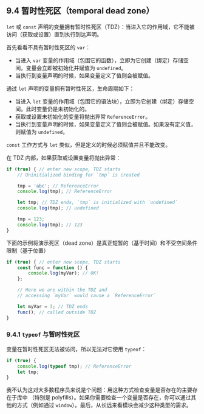 ## 9.4 暂时性死区（temporal dead zone）

`let` 或 `const` 声明的变量拥有暂时性死区（TDZ）：当进入它的作用域，它不能被访问（获取或设置）直到执行到达声明。

首先看看不具有暂时性死区的 `var`：

*  当进入 `var` 变量的作用域（包围它的函数），立即为它创建（绑定）存储空间。变量会立即被初始化并赋值为 `undefined`。
*   当执行到变量声明的时候，如果变量定义了值则会被赋值。

通过 `let`  声明的变量拥有暂时性死区，生命周期如下：

* 当进入 `let` 变量的作用域（包围它的语法块），立即为它创建（绑定）存储空间。此时变量仍是未初始化的。
* 获取或设置未初始化的变量将抛出异常 `ReferenceError`。
* 当执行到变量声明的时候，如果变量定义了值则会被赋值。如果没有定义值，则赋值为 `undefined`。

`const` 工作方式与 `let` 类似，但是定义的时候必须赋值并且不能改变。

在 TDZ 内部，如果获取或设置变量将抛出异常：

```js
if (true) { // enter new scope, TDZ starts
    // Uninitialized binding for `tmp` is created

    tmp = 'abc'; // ReferenceError
    console.log(tmp); // ReferenceError

    let tmp; // TDZ ends, `tmp` is initialized with `undefined`
    console.log(tmp); // undefined

    tmp = 123;
    console.log(tmp); // 123
}
```

下面的示例将演示死区（dead zone）是真正短暂的（基于时间）和不受空间条件限制（基于位置）

```js
if (true) { // enter new scope, TDZ starts
    const func = function () {
        console.log(myVar); // OK!
    };

    // Here we are within the TDZ and
    // accessing `myVar` would cause a `ReferenceError`

    let myVar = 3; // TDZ ends
    func(); // called outside TDZ
}
```

### 9.4.1 `typeof` 与暂时性死区

变量在暂时性死区无法被访问，所以无法对它使用 `typeof`：

```js
if (true) {
    console.log(typeof tmp); // ReferenceError
    let tmp;
}
```

我不认为这对大多数程序员来说是个问题：用这种方式检查变量是否存在的主要存在于库中 （特别是 polyfills）。如果你需要检查一个变量是否存在，你可以通过其他的方式（例如通过 `window`）。最后，从长远来看模块会减少这种类型的需求。